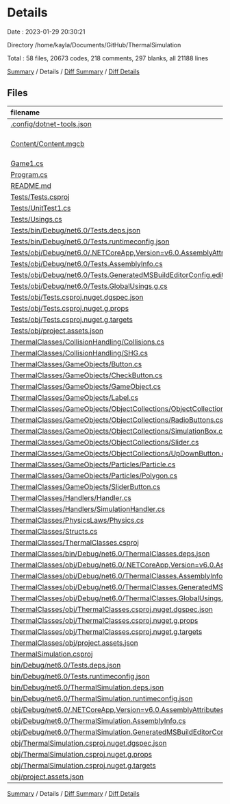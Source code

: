 # Details

Date : 2023-01-29 20:30:21

Directory /home/kayla/Documents/GitHub/ThermalSimulation

Total : 58 files,  20673 codes, 218 comments, 297 blanks, all 21188 lines

[Summary](results.md) / Details / [Diff Summary](diff.md) / [Diff Details](diff-details.md)

## Files
| filename | language | code | comment | blank | total |
| :--- | :--- | ---: | ---: | ---: | ---: |
| [.config/dotnet-tools.json](/.config/dotnet-tools.json) | JSON | 36 | 0 | 0 | 36 |
| [Content/Content.mgcb](/Content/Content.mgcb) | MonoGame Content Builder | 231 | 26 | 30 | 287 |
| [Game1.cs](/Game1.cs) | C# | 181 | 10 | 27 | 218 |
| [Program.cs](/Program.cs) | C# | 2 | 0 | 2 | 4 |
| [README.md](/README.md) | Markdown | 2 | 0 | 2 | 4 |
| [Tests/Tests.csproj](/Tests/Tests.csproj) | XML | 21 | 0 | 5 | 26 |
| [Tests/UnitTest1.cs](/Tests/UnitTest1.cs) | C# | 22 | 0 | 3 | 25 |
| [Tests/Usings.cs](/Tests/Usings.cs) | C# | 0 | 0 | 1 | 1 |
| [Tests/bin/Debug/net6.0/Tests.deps.json](/Tests/bin/Debug/net6.0/Tests.deps.json) | JSON | 1,825 | 0 | 0 | 1,825 |
| [Tests/bin/Debug/net6.0/Tests.runtimeconfig.json](/Tests/bin/Debug/net6.0/Tests.runtimeconfig.json) | JSON | 9 | 0 | 0 | 9 |
| [Tests/obj/Debug/net6.0/.NETCoreApp,Version=v6.0.AssemblyAttributes.cs](/Tests/obj/Debug/net6.0/.NETCoreApp,Version=v6.0.AssemblyAttributes.cs) | C# | 3 | 1 | 1 | 5 |
| [Tests/obj/Debug/net6.0/Tests.AssemblyInfo.cs](/Tests/obj/Debug/net6.0/Tests.AssemblyInfo.cs) | C# | 9 | 9 | 5 | 23 |
| [Tests/obj/Debug/net6.0/Tests.GeneratedMSBuildEditorConfig.editorconfig](/Tests/obj/Debug/net6.0/Tests.GeneratedMSBuildEditorConfig.editorconfig) | Properties | 10 | 0 | 1 | 11 |
| [Tests/obj/Debug/net6.0/Tests.GlobalUsings.g.cs](/Tests/obj/Debug/net6.0/Tests.GlobalUsings.g.cs) | C# | 7 | 1 | 1 | 9 |
| [Tests/obj/Tests.csproj.nuget.dgspec.json](/Tests/obj/Tests.csproj.nuget.dgspec.json) | JSON | 148 | 0 | 0 | 148 |
| [Tests/obj/Tests.csproj.nuget.g.props](/Tests/obj/Tests.csproj.nuget.g.props) | XML | 26 | 0 | 0 | 26 |
| [Tests/obj/Tests.csproj.nuget.g.targets](/Tests/obj/Tests.csproj.nuget.g.targets) | XML | 9 | 0 | 0 | 9 |
| [Tests/obj/project.assets.json](/Tests/obj/project.assets.json) | JSON | 6,168 | 0 | 0 | 6,168 |
| [ThermalClasses/CollisionHandling/Collisions.cs](/ThermalClasses/CollisionHandling/Collisions.cs) | C# | 115 | 40 | 14 | 169 |
| [ThermalClasses/CollisionHandling/SHG.cs](/ThermalClasses/CollisionHandling/SHG.cs) | C# | 108 | 12 | 12 | 132 |
| [ThermalClasses/GameObjects/Button.cs](/ThermalClasses/GameObjects/Button.cs) | C# | 70 | 2 | 14 | 86 |
| [ThermalClasses/GameObjects/CheckButton.cs](/ThermalClasses/GameObjects/CheckButton.cs) | C# | 68 | 1 | 10 | 79 |
| [ThermalClasses/GameObjects/GameObject.cs](/ThermalClasses/GameObjects/GameObject.cs) | C# | 60 | 1 | 11 | 72 |
| [ThermalClasses/GameObjects/Label.cs](/ThermalClasses/GameObjects/Label.cs) | C# | 38 | 1 | 6 | 45 |
| [ThermalClasses/GameObjects/ObjectCollections/ObjectCollection.cs](/ThermalClasses/GameObjects/ObjectCollections/ObjectCollection.cs) | C# | 9 | 0 | 2 | 11 |
| [ThermalClasses/GameObjects/ObjectCollections/RadioButtons.cs](/ThermalClasses/GameObjects/ObjectCollections/RadioButtons.cs) | C# | 77 | 0 | 7 | 84 |
| [ThermalClasses/GameObjects/ObjectCollections/SimulationBox.cs](/ThermalClasses/GameObjects/ObjectCollections/SimulationBox.cs) | C# | 44 | 2 | 5 | 51 |
| [ThermalClasses/GameObjects/ObjectCollections/Slider.cs](/ThermalClasses/GameObjects/ObjectCollections/Slider.cs) | C# | 60 | 0 | 9 | 69 |
| [ThermalClasses/GameObjects/ObjectCollections/UpDownButton.cs](/ThermalClasses/GameObjects/ObjectCollections/UpDownButton.cs) | C# | 57 | 0 | 7 | 64 |
| [ThermalClasses/GameObjects/Particles/Particle.cs](/ThermalClasses/GameObjects/Particles/Particle.cs) | C# | 57 | 7 | 10 | 74 |
| [ThermalClasses/GameObjects/Particles/Polygon.cs](/ThermalClasses/GameObjects/Particles/Polygon.cs) | C# | 50 | 4 | 7 | 61 |
| [ThermalClasses/GameObjects/SliderButton.cs](/ThermalClasses/GameObjects/SliderButton.cs) | C# | 57 | 1 | 8 | 66 |
| [ThermalClasses/Handlers/Handler.cs](/ThermalClasses/Handlers/Handler.cs) | C# | 23 | 0 | 3 | 26 |
| [ThermalClasses/Handlers/SimulationHandler.cs](/ThermalClasses/Handlers/SimulationHandler.cs) | C# | 537 | 41 | 60 | 638 |
| [ThermalClasses/PhysicsLaws/Physics.cs](/ThermalClasses/PhysicsLaws/Physics.cs) | C# | 42 | 32 | 11 | 85 |
| [ThermalClasses/Structs.cs](/ThermalClasses/Structs.cs) | C# | 60 | 6 | 6 | 72 |
| [ThermalClasses/ThermalClasses.csproj](/ThermalClasses/ThermalClasses.csproj) | XML | 11 | 0 | 2 | 13 |
| [ThermalClasses/bin/Debug/net6.0/ThermalClasses.deps.json](/ThermalClasses/bin/Debug/net6.0/ThermalClasses.deps.json) | JSON | 92 | 0 | 0 | 92 |
| [ThermalClasses/obj/Debug/net6.0/.NETCoreApp,Version=v6.0.AssemblyAttributes.cs](/ThermalClasses/obj/Debug/net6.0/.NETCoreApp,Version=v6.0.AssemblyAttributes.cs) | C# | 2 | 1 | 1 | 4 |
| [ThermalClasses/obj/Debug/net6.0/ThermalClasses.AssemblyInfo.cs](/ThermalClasses/obj/Debug/net6.0/ThermalClasses.AssemblyInfo.cs) | C# | 2 | 9 | 5 | 16 |
| [ThermalClasses/obj/Debug/net6.0/ThermalClasses.GeneratedMSBuildEditorConfig.editorconfig](/ThermalClasses/obj/Debug/net6.0/ThermalClasses.GeneratedMSBuildEditorConfig.editorconfig) | Properties | 10 | 0 | 1 | 11 |
| [ThermalClasses/obj/Debug/net6.0/ThermalClasses.GlobalUsings.g.cs](/ThermalClasses/obj/Debug/net6.0/ThermalClasses.GlobalUsings.g.cs) | C# | 7 | 1 | 1 | 9 |
| [ThermalClasses/obj/ThermalClasses.csproj.nuget.dgspec.json](/ThermalClasses/obj/ThermalClasses.csproj.nuget.dgspec.json) | JSON | 70 | 0 | 0 | 70 |
| [ThermalClasses/obj/ThermalClasses.csproj.nuget.g.props](/ThermalClasses/obj/ThermalClasses.csproj.nuget.g.props) | XML | 18 | 0 | 0 | 18 |
| [ThermalClasses/obj/ThermalClasses.csproj.nuget.g.targets](/ThermalClasses/obj/ThermalClasses.csproj.nuget.g.targets) | XML | 7 | 0 | 0 | 7 |
| [ThermalClasses/obj/project.assets.json](/ThermalClasses/obj/project.assets.json) | JSON | 169 | 0 | 0 | 169 |
| [ThermalSimulation.csproj](/ThermalSimulation.csproj) | XML | 33 | 0 | 0 | 33 |
| [bin/Debug/net6.0/Tests.deps.json](/bin/Debug/net6.0/Tests.deps.json) | JSON | 1,825 | 0 | 0 | 1,825 |
| [bin/Debug/net6.0/Tests.runtimeconfig.json](/bin/Debug/net6.0/Tests.runtimeconfig.json) | JSON | 9 | 0 | 0 | 9 |
| [bin/Debug/net6.0/ThermalSimulation.deps.json](/bin/Debug/net6.0/ThermalSimulation.deps.json) | JSON | 1,823 | 0 | 0 | 1,823 |
| [bin/Debug/net6.0/ThermalSimulation.runtimeconfig.json](/bin/Debug/net6.0/ThermalSimulation.runtimeconfig.json) | JSON | 13 | 0 | 0 | 13 |
| [obj/Debug/net6.0/.NETCoreApp,Version=v6.0.AssemblyAttributes.cs](/obj/Debug/net6.0/.NETCoreApp,Version=v6.0.AssemblyAttributes.cs) | C# | 2 | 1 | 1 | 4 |
| [obj/Debug/net6.0/ThermalSimulation.AssemblyInfo.cs](/obj/Debug/net6.0/ThermalSimulation.AssemblyInfo.cs) | C# | 2 | 9 | 5 | 16 |
| [obj/Debug/net6.0/ThermalSimulation.GeneratedMSBuildEditorConfig.editorconfig](/obj/Debug/net6.0/ThermalSimulation.GeneratedMSBuildEditorConfig.editorconfig) | Properties | 10 | 0 | 1 | 11 |
| [obj/ThermalSimulation.csproj.nuget.dgspec.json](/obj/ThermalSimulation.csproj.nuget.dgspec.json) | JSON | 217 | 0 | 0 | 217 |
| [obj/ThermalSimulation.csproj.nuget.g.props](/obj/ThermalSimulation.csproj.nuget.g.props) | XML | 22 | 0 | 0 | 22 |
| [obj/ThermalSimulation.csproj.nuget.g.targets](/obj/ThermalSimulation.csproj.nuget.g.targets) | XML | 7 | 0 | 0 | 7 |
| [obj/project.assets.json](/obj/project.assets.json) | JSON | 6,081 | 0 | 0 | 6,081 |

[Summary](results.md) / Details / [Diff Summary](diff.md) / [Diff Details](diff-details.md)
